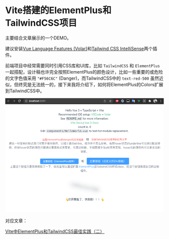 # Vite搭建的ElementPlus和TailwindCSS项目

主要结合文章展示的一个DEMO。

建议安装[Vue Language Features (Volar)](https://marketplace.visualstudio.com/items?itemName=johnsoncodehk.volar)和[Tailwind CSS IntelliSense](https://marketplace.visualstudio.com/items?itemName=bradlc.vscode-tailwindcss)两个插件。

前端项目中经常需要同时引用CSS库和UI库，比如 `TailwindCSS` 和 `ElementPlus` 一起搭配，设计稿也许完全按照ElementPlus的颜色设计，比如一些重要的或危险的文字色值采用 `"#F56C6C"` (Danger)，而TailwindCSS中的 `text-red-500` 虽然近似，但终究是无法统一的，接下来我将介绍下，如何将ElementPlus的Colors扩展到TailwindCSS中。

![项目运行示例图](./public/demo.png)

对应文章：

[Vite中ElementPlus和TailwindCSS最佳实践（二）](https://www.whidy.net/vite-use-elementplus-and-tailwindcss-best-practice-2nd)
